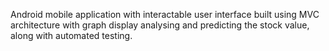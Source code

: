 Android mobile application with interactable user interface built using MVC architecture with graph display analysing and predicting the stock value, along with automated testing. 
